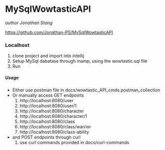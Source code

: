 
# MySqlWowtasticAPI
_author Jonathan Stang_

https://github.com/Jonathan-PS/MySqlWowtasticAPI

### Localhost
1. clone project and import into intellij
2. Setup MySql dabatase through mamp, using the wowtastic.sql file
3. Run 


##### Usage
- Either use postman file in docs/wowtastic_API_cmds.postman_collection
- Or manually access GET endpoints
  1. http://localhost:8080/user
  2. http://localhost:8080/user/1
  3. http://localhost:8080/character
  4. http://localhost:8080/character/1
  5. http://localhost:8080/class
  6. http://localhost:8080/class/warrior
  7. http://localhost:8080/class-ability
- and POST endpoints through curl
  1. use curl commands provided in docs/curl-commands
